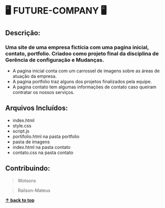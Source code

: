 # 🖥️ FUTURE-COMPANY 🖥️ 


## Descrição: 
### Uma site de uma empresa fictícia com uma pagina inicial, contato, portfolio. Criadoo como projeto final da disciplina de Gerência de configuração e Mudanças.
* A pagina inicial conta com um carrossel de imagens sobre as áreas de atuação da empresa.
* A pagina portfolio traz alguns dos projetos finalizados pela equipe.
* A pagina contato tem algumas informações de contato caso queiram contratar os nossos serviços. 


## Arquivos Incluídos:
* index.html
* style.css
* script.js
* portifolio.html na pasta portfolio
* pasta de imagens
* index.html na pasta contato
* contato.css na pasta contato


## Contribuindo:
> Wotsons

> Railson-Mateus    

**[&#8593; back to top](#how-to-use)**
